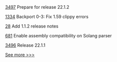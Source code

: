 
[3497](https://github.com/hyperledger/besu/pull/3497) Prepare for release 22.1.2 

[1334](https://github.com/hyperledger/grid/pull/1334) Backport 0-3: Fix 1.59 clippy errors

[28](https://github.com/hyperledger/sawtooth-sdk-javascript/pull/28) Add 1.1.2 release notes

[681](https://github.com/hyperledger-labs/solang/pull/681) Enable assembly compatibility on Solang parser

[3496](https://github.com/hyperledger/besu/pull/3496) Release 22.1.1


[See more >>>](https://start-here.hyperledger.org/pull-requests)
